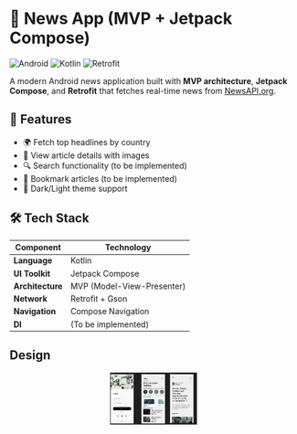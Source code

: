 # 📰 News App (MVP + Jetpack Compose)

![Android](https://img.shields.io/badge/Android-3DDC84?style=for-the-badge&logo=android&logoColor=white)
![Kotlin](https://img.shields.io/badge/Kotlin-0095D5?style=for-the-badge&logo=kotlin&logoColor=white)
![Retrofit](https://img.shields.io/badge/Retrofit-2C3E50?style=for-the-badge)

A modern Android news application built with **MVP architecture**, **Jetpack Compose**, and **Retrofit** that fetches real-time news from [NewsAPI.org](https://newsapi.org).

## 🎯 Features

- 🌍 Fetch top headlines by country
- 📰 View article details with images
- 🔍 Search functionality (to be implemented)
- 💾 Bookmark articles (to be implemented)
- 🎨 Dark/Light theme support

## 🛠 Tech Stack

| Component          | Technology |
|--------------------|------------|
| **Language**       | Kotlin     |
| **UI Toolkit**     | Jetpack Compose |
| **Architecture**   | MVP (Model-View-Presenter) |
| **Network**        | Retrofit + Gson |
| **Navigation**     | Compose Navigation |
| **DI**             | (To be implemented) |

## Design
<p align="center">
  <img src="app_design.png" alt="App Design" width="30%"/>
</p>
